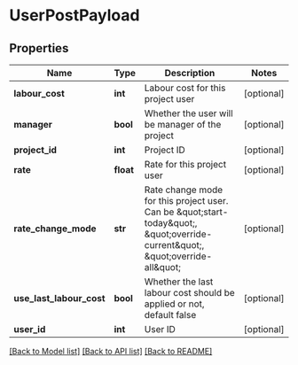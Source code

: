 # UserPostPayload

## Properties

Name | Type | Description | Notes
------------ | ------------- | ------------- | -------------
**labour_cost** | **int** | Labour cost for this project user | [optional] 
**manager** | **bool** | Whether the user will be manager of the project | [optional] 
**project_id** | **int** | Project ID | [optional] 
**rate** | **float** | Rate for this project user | [optional] 
**rate_change_mode** | **str** | Rate change mode for this project user. Can be \&quot;start-today\&quot;, \&quot;override-current\&quot;, \&quot;override-all\&quot; | [optional] 
**use_last_labour_cost** | **bool** | Whether the last labour cost should be applied or not, default false | [optional] 
**user_id** | **int** | User ID | [optional] 

[[Back to Model list]](../README.md#documentation-for-models) [[Back to API list]](../README.md#documentation-for-api-endpoints) [[Back to README]](../README.md)


